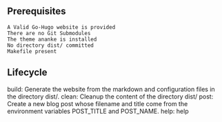 ## Prerequisites

    A Valid Go-Hugo website is provided
    There are no Git Submodules
    The theme ananke is installed
    No directory dist/ committed
    Makefile present

## Lifecycle

build: Generate the website from the markdown and configuration files in the directory dist/.
clean: Cleanup the content of the directory dist/
post: Create a new blog post whose filename and title come from the environment variables POST_TITLE and POST_NAME.
help: help